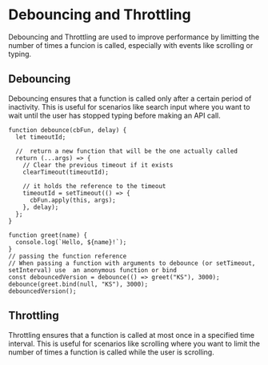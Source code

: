 # Debouncing and Throttling

Debouncing and Throttling are used to improve performance by limitting the number of times a funcion is called, especially with events like scrolling or typing.

## Debouncing

Debouncing ensures that a function is called only after a certain period of inactivity. This is useful for scenarios like search input where you want to wait until the user has stopped typing before making an API call.

```JS
function debounce(cbFun, delay) {
  let timeoutId;

  //  return a new function that will be the one actually called
  return (...args) => {
    // Clear the previous timeout if it exists
    clearTimeout(timeoutId);

    // it holds the reference to the timeout
    timeoutId = setTimeout(() => {
      cbFun.apply(this, args);
    }, delay);
  };
}

function greet(name) {
  console.log(`Hello, ${name}!`);
}
// passing the function reference
// When passing a function with arguments to debounce (or setTimeout, setInterval) use  an anonymous function or bind
const debouncedVersion = debounce(() => greet("KS"), 3000);
debounce(greet.bind(null, "KS"), 3000);
debouncedVersion();

```

## Throttling

Throttling ensures that a function is called at most once in a specified time interval. This is useful for scenarios like scrolling where you want to limit the number of times a function is called while the user is scrolling.
